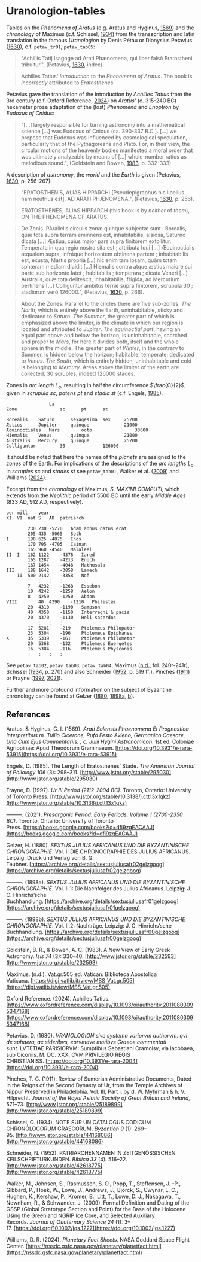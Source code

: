 # Uranologion-tables

Tables on the *Phenomena of Aratus* (e.g. Aratus and Hyginus, [1569](https://doi.org/10.3931/e-rara-53915)) and the *chronology* of Maximus (c.f. Schissel, [1934](http://www.jstor.org/stable/44168086)) from the transscription and latin translation in the famous *Uranologion* by Denis Pétau or Dionysius Petavius ([1630](https://doi.org/10.3931/e-rara-2004)), c.f. `petav_tr01`, `petav_tab05`:

>"Achillis Tatij Isagoge ad Arati Phænomena, qui liber falsò Eratostheni tribuitur.", (Petavius, [1630](https://doi.org/10.3931/e-rara-2004), index).

>Achilles Tatius' *introduction* to the *Phenomena of Aratus*. The book is *incorrectly* attributed to *Eratosthenes*.

Petavius ​​​gave the translation of the introduction by *Achilles Tatius* from the 3rd century (c.f. Oxford Reference, [2024](https://www.oxfordreference.com/display/10.1093/oi/authority.20110803095347168)) on *Aratus'* (c. 315-240 BC) hexameter prose adaptation of the (lost) *Phenomena* and *Enoptron* by *Eudoxus of Cnidus*:
>"[...] largely responsible for turning astronomy into a mathematical science [...] was Eudoxus of Cnidus (ca. 390-337 B.C.). [...] we propose that Eudoxus was influenced by cosmological speculation, particularly that of the Pythagoreans and Plato. For, in their view, the circular motions of the heavenly bodies manifested a moral order that was ultimately analyzable by means of [...] whole-number ratios as melodious sound.", (Goldstein and Bowen, [1983](http://www.jstor.org/stable/232593), p. 332-333).

A description of *astronomy*, the *world* and the *Earth* is given (Petavius, [1630](https://doi.org/10.3931/e-rara-2004), p. 256-267):

>"ERATOSTHENIS, ALIAS HIPPARCHI
[Pseudepigraphus hic libellus. nam neutrius est], AD ARATI PHÆNOMENA.", (Petavius, [1630](https://doi.org/10.3931/e-rara-2004), p. 256).
>
>ERATOSTHENES,
ALIAS HIPPARCH (this book is by *neither* of *them*), ON THE PHENOMENA OF ARATUS.

>De Zonis. PArallelis circulis zonæ quinque subjectæ sunt : Borealis, quæ tota supra terram eminnens est, inhabitabilis, alsiosa, Saturno dicata [...] Æstiua, cuius maior pars supra finitorem extollitur. Temperata in qua regio nostra sita est ; attributa Ioui [...] Æquinoctialis æqualem supra, infráque horizontem obtinens partem ; inhabitabilis est, exusta, Martis propria [...] hic enim tam ipsam, quàm totam sphæram mediam diuidit [...] Hiemalis contra atque æstius maiore sui parte sub horizonte latet ; habitabilis ; temperara ; dicata Veneri [...] Australis, quæ tota delitescit, inhabitabilis, frigida, ad Mercurium pertinens [...] Colliguntur ambitus terræ supra finitorem, scrupula 30 ; stadiorum verò 126000.", (Petavius, [1630](https://doi.org/10.3931/e-rara-2004), p. 266).

>About the Zones: Parallel to the circles there are five sub-zones: *The North*, which is entirely above the Earth, uninhabitable, sticky and dedicated to *Saturn*. *The Summer*, the greater part of which is emphasized above the limiter, is  the climate in which our region is located and attributed to *Jupiter*. *The equinoctial part*, having an equal part above and below the horizon, is uninhabitable, scorched and proper to *Mars*, for here it divides both, itself and the whole sphere in the middle. The greater part of *Winter*, in the contrary to Summer, is hidden below the horizon;  habitable;  temperate;  dedicated to *Venus*. *The South*, which is entirely hidden, uninhabitable and  cold is belonging to *Mercury*. Areas above the limiter of the earth are collected, 30 scruples, indeed 126000 stades.

Zones in *arc length* $L_a$, resulting in half the circumference $\frac{C}{2}$, given in *scrupula* $sc$, *patens* $pt$ and *stadia* $st$ (c.f. Engels, [1985](http://www.jstor.org/stable/295030)).
~~~				
				La
Zone				sc		pt		st

Borealis	Saturn		sexagesima	sex		25200
Æstius		Jupiter		quinque				21000
Æquinoctialis	Mars		octo				33600
Hiemalis	Venus		quinque				21000
Australis	Mercury		quinque				25200
Colliguntur			30				126000
~~~


It should be noted that here the names of the *planets* are assigned to the *zones* of the Earth.
For implications of the descriptions of the *arc lengths* $L_a$ in *scruples* $sc$ and *stades* $st$ see `petav_tab01`, Walker et al. ([2009](https://doi.org/10.1002/jqs.1227)) and Williams ([2024](https://nssdc.gsfc.nasa.gov/planetary/planetfact.html)).

Excerpt from the *chronology* of Maximus, *S. MAXIMI COMPUTI*, which extends from the *Neolithic* period of 5500 BC until the early *Middle Ages* (833 AD, 912 AD, respectively).
~~~
per	mill	year			
XI	VI	nat	S	AD	patriarch

		230	230	-5270	Adam annus natus erat
		205	435	-5065	Seth
I		190	625	-4875	Enos
		170	795	-4705	Cainan
		165	960	-4540	Malaleel
II	I	162	1122	-4378	Iared
		165	1287	-4213	Enoch
		167	1454	-4046	Mathusala
III		188	1642	-3858	Lamech
	II	500	2142	-3358	Noë
		:	:	:	:
		7	4232	-1268	Essebon
		10	4242	-1258	Aelon
		8	4250	-1250	Abdon
VIII		40	4290	-1210	Philistæi
		20	4310	-1190	Sampson
		40	4350	-1150	Interregni & pacis
		20	4370	-1130	Heli sacerdos
		:	:	:	:
		17	5281	-219	Ptolemæus Philopator
		23	5304	-196	Ptolemæus Epiphanes
X		35	5339	-161	Ptolemæus Philometor
		29	5368	-132	Ptolemæus Euergetes
		16	5384	-116	Ptolemæus Physconis
		:	:	:	:
~~~
See `petav_tab02`, `petav_tab03`, `petav_tab04`, Maximus ([n.d.](https://digi.vatlib.it/view/MSS_Vat.gr.505), fol. 240r-241r), Schissel ([1934](http://www.jstor.org/stable/44168086), p. 270) and also Schneider ([1952](http://www.jstor.org/stable/42618775), p. 519 ff.), Pinches ([1911](http://www.jstor.org/stable/25189899)) or Frayne ([1997](http://www.jstor.org/stable/10.3138/j.ctt13x1qkz), [2021](https://books.google.com/books?id=dfi9zgEACAAJ)).

Further and more profound information on the subject of Byzantine chronology can be found at Gelzer ([1880](https://archive.org/details/sextusjuliusafr02gelzgoog), [1898a](https://archive.org/details/sextusjuliusafr01gelzgoog), [b](https://archive.org/details/sextusjuliusafr00gelzgoog)).

## References

Aratus, & Hyginus, G. I. (1569). *Arati Solensis Phaenomena Et Prognostica Interpretibus m. Tullio Cicerone, Rufo Festo Avieno, Germanico Caesare, Una Cum Ejus Commentariis: ; c. Julii Hygini Astronomicon*. 1st ed. Coloniae Agrippinae: Apud Theodorum Graminaeum. [https://doi.org/10.3931/e-rara-53915](https://doi.org/10.3931/e-rara-53915)

Engels, D. (1985). The Length of Eratosthenes’ Stade. *The American Journal of Philology 106* (3): 298–311. [http://www.jstor.org/stable/295030](http://www.jstor.org/stable/295030)

Frayne, D. (1997). *Ur III Period (2112-2004 BC)*. Toronto, Ontario: University of Toronto Press. [http://www.jstor.org/stable/10.3138/j.ctt13x1qkz](http://www.jstor.org/stable/10.3138/j.ctt13x1qkz)

———. (2021). *Presargonic Period: Early Periods, Volume 1 (2700-2350 BC)*. Toronto, Ontario: University of Toronto Press. [https://books.google.com/books?id=dfi9zgEACAAJ](https://books.google.com/books?id=dfi9zgEACAAJ)

Gelzer, H. (1880). *SEXTUS JULIUS AFRICANUS UND DIE BYZANTINISCHE CHRONOGRAPHIE*. Vol. I: DIE CHRONOGRAPHIE DES JULIUS AFRICANUS. Leipzig: Druck und Verlag von B. G. Teubner. [https://archive.org/details/sextusjuliusafr02gelzgoog](https://archive.org/details/sextusjuliusafr02gelzgoog)

———. (1898a). *SEXTUS JULIUS AFRICANUS UND DIE BYZANTINISCHE CHRONOGRAPHIE*. Vol. II.1: Die Nachfolger des Julius Africanus. Leipzig: J. C. Hinrichs’sche Buchhandlung. [https://archive.org/details/sextusjuliusafr01gelzgoog](https://archive.org/details/sextusjuliusafr01gelzgoog)

———. (1898b). *SEXTUS JULIUS AFRICANUS UND DIE BYZANTINISCHE CHRONOGRAPHIE*. Vol. II.2: Nachträge. Leipzig: J. C. Hinrichs’sche Buchhandlung. [https://archive.org/details/sextusjuliusafr00gelzgoog](https://archive.org/details/sextusjuliusafr00gelzgoog)

Goldstein, B. R., & Bowen, A. C. (1983). A New View of Early Greek Astronomy. *Isis 74* (3): 330–40. [http://www.jstor.org/stable/232593](http://www.jstor.org/stable/232593)

Maximus. (n.d.). Vat.gr.505 ed. Vatican: Biblioteca Apostolica Vaticana. [https://digi.vatlib.it/view/MSS_Vat.gr.505](https://digi.vatlib.it/view/MSS_Vat.gr.505)

Oxford Reference. (2024). Achilles Tatius. [https://www.oxfordreference.com/display/10.1093/oi/authority.20110803095347168](https://www.oxfordreference.com/display/10.1093/oi/authority.20110803095347168)

Petavius, D. (1630). *VRANOLOGION sive systema variorvm authorvm. qvi de sphaera, ac sideribvs, eorvmove motibvs Graece commentati sunt*. LVTETIAE PARISIORVM: Sumptibus Sebastiani Cramoisy, via Iacobaea, sub Ciconiis. M. DC. XXX. CVM PRIVILEGIO REGIS CHRISTIANISS. [https://doi.org/10.3931/e-rara-2004](https://doi.org/10.3931/e-rara-2004)

Pinches, T. G. (1911). Review of Sumerian Administrative Documents, Dated in the Reigns of the Second Dynasty of Ur, from the Temple Archives of Nippur Preserved in Philadelphia. Vol. III, Part i, by d. W. Myhrman & h. V. Hilprecht. *Journal of the Royal Asiatic Society of Great Britain and Ireland*, 571–73. [http://www.jstor.org/stable/25189899](http://www.jstor.org/stable/25189899)

Schissel, O. (1934). NOTE SUR UN CATALOGUS CODICUM CHRONOLOGORUM GRAECORUM. *Byzantion 9* (1): 269–95. [http://www.jstor.org/stable/44168086](http://www.jstor.org/stable/44168086)

Schneider, N. (1952). PATRIARCHENNAMEN IN ZEITGENÖSSISCHEN KEILSCHRIFTURKUNDEN. *Biblica 33* (4): 516–22. [http://www.jstor.org/stable/42618775](http://www.jstor.org/stable/42618775)

Walker, M., Johnsen, S., Rasmussen, S. O., Popp, T., Steffensen, J. -P., Gibbard, P., Hoek, W., Lowe, J., Andrews, J., Björck, S., Cwynar, L. C., Hughen, K., Kershaw, P., Kromer, B., Litt, T., Lowe, D. J., Nakagawa, T., Newnham, R., & Schwander, J. (2009). Formal Definition and Dating of the GSSP (Global Stratotype Section and Point) for the Base of the Holocene Using the Greenland NGRIP Ice Core, and Selected Auxiliary Records. *Journal of Quaternary Science 24* (1): 3–17. [https://doi.org/10.1002/jqs.1227](https://doi.org/10.1002/jqs.1227)

Williams, D. R. (2024). *Planetary Fact Sheets.* NASA Goddard Space Flight Center. [https://nssdc.gsfc.nasa.gov/planetary/planetfact.html](https://nssdc.gsfc.nasa.gov/planetary/planetfact.html)
